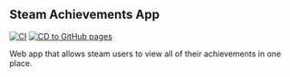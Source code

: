 ## Steam Achievements App

[![CI](https://github.com/demayj10/steam-achievement-app/actions/workflows/CI.yml/badge.svg)](https://github.com/demayj10/steam-achievement-app/actions/workflows/CI.yml)
[![CD to GitHub pages](https://github.com/demayj10/steam-achievement-app/actions/workflows/CD.yml/badge.svg)](https://github.com/demayj10/steam-achievement-app/actions/workflows/CD.yml)

Web app that allows steam users to view all of their achievements in one place.

